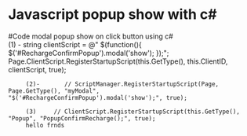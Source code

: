 # Javascript popup show with c#

#Code
modal popup show on click button using c#  
(1) -  string clientScript = @"
                $(function(){
                          $('#RechargeConfirmPopup').modal('show');
                    });";
                Page.ClientScript.RegisterStartupScript(this.GetType(), this.ClientID, clientScript, true);
                
                
         (2)-       // ScriptManager.RegisterStartupScript(Page, Page.GetType(), "myModal", "$('#RechargeConfirmPopup').modal('show');", true);
                
         (3)     // ClientScript.RegisterStartupScript(this.GetType(), "Popup", "PopupConfirmRecharge();", true);
         hello frnds
